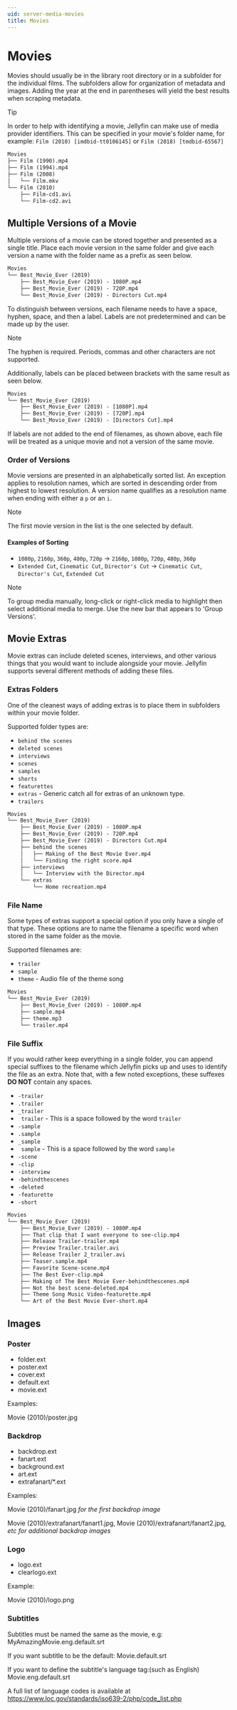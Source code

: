 ```yaml
---
uid: server-media-movies
title: Movies
---
```


# Movies

Movies should usually be in the library root directory or in a subfolder for the individual films. The subfolders allow for organization of metadata and images. Adding the year at the end in parentheses will yield the best results when scraping metadata.

> [!TIP]
> In order to help with identifying a movie, Jellyfin can make use of media provider identifiers. This can be specified in your movie's folder name, for example: `Film (2010) [imdbid-tt0106145]` or `Film (2018) [tmdbid-65567]`

```txt
Movies
├── Film (1990).mp4
├── Film (1994).mp4
├── Film (2008)
│   └── Film.mkv
└── Film (2010)
    ├── Film-cd1.avi
    └── Film-cd2.avi
```

## Multiple Versions of a Movie

Multiple versions of a movie can be stored together and presented as a single title. Place each movie version in the same folder and give each version a name with the folder name as a prefix as seen below.

```txt
Movies
└── Best_Movie_Ever (2019)
    ├── Best_Movie_Ever (2019) - 1080P.mp4
    ├── Best_Movie_Ever (2019) - 720P.mp4
    └── Best_Movie_Ever (2019) - Directors Cut.mp4
```

To distinguish between versions, each filename needs to have a space, hyphen, space, and then a label. Labels are not predetermined and can be made up by the user.

> [!Note]
> The hyphen is required. Periods, commas and other characters are not supported.

Additionally, labels can be placed between brackets with the same result as seen below.

```txt
Movies
└── Best_Movie_Ever (2019)
    ├── Best_Movie_Ever (2019) - [1080P].mp4
    ├── Best_Movie_Ever (2019) - [720P].mp4
    └── Best_Movie_Ever (2019) - [Directors Cut].mp4
```

If labels are not added to the end of filenames, as shown above, each file will be treated as a unique movie and not a version of the same movie.

### Order of Versions

Movie versions are presented in an alphabetically sorted list. An exception applies to resolution names, which are sorted in descending order from highest to lowest resolution. A version name qualifies as a resolution name when ending with either a `p` or an `i`.

> [!Note]
> The first movie version in the list is the one selected by default.

#### Examples of Sorting

* `1080p`, `2160p`, `360p`, `480p`, `720p` → `2160p`, `1080p`, `720p`, `480p`, `360p`
* `Extended Cut`, `Cinematic Cut`, `Director's Cut` → `Cinematic Cut`, `Director's Cut`, `Extended Cut`

> [!Note]
> To group media manually, long-click or right-click media to highlight then select additional media to merge. Use the new bar that appears to 'Group Versions'.

## Movie Extras

Movie extras can include deleted scenes, interviews, and other various things that you would want to include alongside your movie. Jellyfin supports several different methods of adding these files.

### Extras Folders

One of the cleanest ways of adding extras is to place them in subfolders within your movie folder.

Supported folder types are:

* `behind the scenes`
* `deleted scenes`
* `interviews`
* `scenes`
* `samples`
* `shorts`
* `featurettes`
* `extras` - Generic catch all for extras of an unknown type.
* `trailers`

```txt
Movies
└── Best_Movie_Ever (2019)
    ├── Best_Movie_Ever (2019) - 1080P.mp4
    ├── Best_Movie_Ever (2019) - 720P.mp4
    ├── Best_Movie_Ever (2019) - Directors Cut.mp4
    ├── behind the scenes
    │   ├── Making of the Best Movie Ever.mp4
    │   └── Finding the right score.mp4
    ├── interviews
    │   └── Interview with the Director.mp4
    └── extras
        └── Home recreation.mp4
```

### File Name

Some types of extras support a special option if you only have a single of that type. These options are to name the filename a specific word when stored in the same folder as the movie.

Supported filenames are:

* `trailer`
* `sample`
* `theme` - Audio file of the theme song

```txt
Movies
└── Best_Movie_Ever (2019)
    ├── Best_Movie_Ever (2019) - 1080P.mp4
    ├── sample.mp4
    ├── theme.mp3
    └── trailer.mp4
```

### File Suffix

If you would rather keep everything in a single folder, you can append special suffixes to the filename which Jellyfin picks up and uses to identify the file as an extra. Note that, with a few noted exceptions, these suffexes **DO NOT** contain any spaces.

<!-- markdownlint-disable MD038 -->
* `-trailer`
* `.trailer`
* `_trailer`
* ` trailer` - This is a space followed by the word `trailer`
* `-sample`
* `.sample`
* `_sample`
* ` sample` - This is a space followed by the word `sample`
* `-scene`
* `-clip`
* `-interview`
* `-behindthescenes`
* `-deleted`
* `-featurette`
* `-short`
<!-- markdownlint-enable MD038 -->

```txt
Movies
└── Best_Movie_Ever (2019)
    ├── Best_Movie_Ever (2019) - 1080P.mp4
    ├── That clip that I want everyone to see-clip.mp4
    ├── Release Trailer-trailer.mp4
    ├── Preview Trailer.trailer.avi
    ├── Release Trailer 2_trailer.avi
    ├── Teaser.sample.mp4
    ├── Favorite Scene-scene.mp4
    ├── The Best Ever-clip.mp4
    ├── Making of The Best Movie Ever-behindthescenes.mp4
    ├── Not the best scene-deleted.mp4
    ├── Theme Song Music Video-featurette.mp4
    └── Art of the Best Movie Ever-short.mp4
```

## Images

### Poster

* folder.ext
* poster.ext
* cover.ext
* default.ext
* movie.ext

Examples:

Movie (2010)/poster.jpg

### Backdrop

* backdrop.ext
* fanart.ext
* background.ext
* art.ext
* extrafanart/*.ext

Examples:

Movie (2010)/fanart.jpg *for the first backdrop image*

Movie (2010)/extrafanart/fanart1.jpg, Movie (2010)/extrafanart/fanart2.jpg, *etc for additional backdrop images*

### Logo

* logo.ext
* clearlogo.ext

Example:

Movie (2010)/logo.png

### Subtitles

Subtitles must be named the same as the movie, e.g:
MyAmazingMovie.eng.default.srt

If you want subtitle to be the default: 
Movie.default.srt 

If you want to define the subtitle's language tag:(such as English) 
Movie.eng.default.srt

A full list of language codes is available at https://www.loc.gov/standards/iso639-2/php/code_list.php
